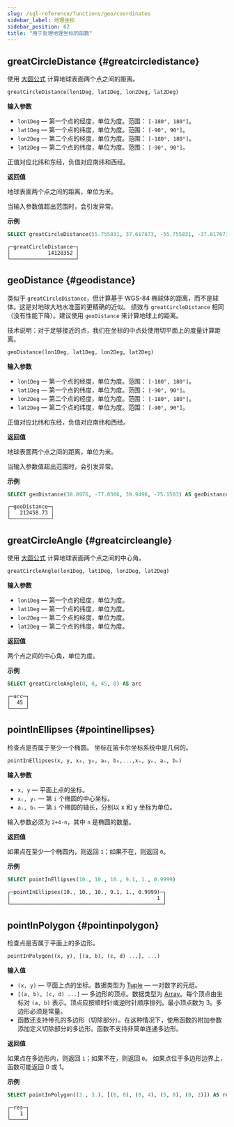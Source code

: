 ```yaml
---
slug: /sql-reference/functions/geo/coordinates
sidebar_label: 地理坐标
sidebar_position: 62
title: "用于处理地理坐标的函数"
---
```


## greatCircleDistance {#greatcircledistance}

使用 [大圆公式](https://en.wikipedia.org/wiki/Great-circle_distance) 计算地球表面两个点之间的距离。

``` sql
greatCircleDistance(lon1Deg, lat1Deg, lon2Deg, lat2Deg)
```

**输入参数**

- `lon1Deg` — 第一个点的经度，单位为度。范围： `[-180°, 180°]`。
- `lat1Deg` — 第一个点的纬度，单位为度。范围： `[-90°, 90°]`。
- `lon2Deg` — 第二个点的经度，单位为度。范围： `[-180°, 180°]`。
- `lat2Deg` — 第二个点的纬度，单位为度。范围： `[-90°, 90°]`。

正值对应北纬和东经，负值对应南纬和西经。

**返回值**

地球表面两个点之间的距离，单位为米。

当输入参数值超出范围时，会引发异常。

**示例**

``` sql
SELECT greatCircleDistance(55.755831, 37.617673, -55.755831, -37.617673) AS greatCircleDistance
```

``` text
┌─greatCircleDistance─┐
│            14128352 │
└─────────────────────┘
```

## geoDistance {#geodistance}

类似于 `greatCircleDistance`，但计算基于 WGS-84 椭球体的距离，而不是球体。这是对地球大地水准面的更精确的近似。
绩效与 `greatCircleDistance` 相同（没有性能下降）。建议使用 `geoDistance` 来计算地球上的距离。

技术说明：对于足够接近的点，我们在坐标的中点处使用切平面上的度量计算距离。

``` sql
geoDistance(lon1Deg, lat1Deg, lon2Deg, lat2Deg)
```

**输入参数**

- `lon1Deg` — 第一个点的经度，单位为度。范围： `[-180°, 180°]`。
- `lat1Deg` — 第一个点的纬度，单位为度。范围： `[-90°, 90°]`。
- `lon2Deg` — 第二个点的经度，单位为度。范围： `[-180°, 180°]`。
- `lat2Deg` — 第二个点的纬度，单位为度。范围： `[-90°, 90°]`。

正值对应北纬和东经，负值对应南纬和西经。

**返回值**

地球表面两个点之间的距离，单位为米。

当输入参数值超出范围时，会引发异常。

**示例**

``` sql
SELECT geoDistance(38.8976, -77.0366, 39.9496, -75.1503) AS geoDistance
```

``` text
┌─geoDistance─┐
│   212458.73 │
└─────────────┘
```

## greatCircleAngle {#greatcircleangle}

使用 [大圆公式](https://en.wikipedia.org/wiki/Great-circle_distance) 计算地球表面两个点之间的中心角。

``` sql
greatCircleAngle(lon1Deg, lat1Deg, lon2Deg, lat2Deg)
```

**输入参数**

- `lon1Deg` — 第一个点的经度，单位为度。
- `lat1Deg` — 第一个点的纬度，单位为度。
- `lon2Deg` — 第二个点的经度，单位为度。
- `lat2Deg` — 第二个点的纬度，单位为度。

**返回值**

两个点之间的中心角，单位为度。

**示例**

``` sql
SELECT greatCircleAngle(0, 0, 45, 0) AS arc
```

``` text
┌─arc─┐
│  45 │
└─────┘
```

## pointInEllipses {#pointinellipses}

检查点是否属于至少一个椭圆。
坐标在笛卡尔坐标系统中是几何的。

``` sql
pointInEllipses(x, y, x₀, y₀, a₀, b₀,...,xₙ, yₙ, aₙ, bₙ)
```

**输入参数**

- `x, y` — 平面上点的坐标。
- `xᵢ, yᵢ` — 第 `i` 个椭圆的中心坐标。
- `aᵢ, bᵢ` — 第 `i` 个椭圆的轴长，分别以 x 和 y 坐标为单位。

输入参数必须为 `2+4⋅n`，其中 `n` 是椭圆的数量。

**返回值**

如果点在至少一个椭圆内，则返回 `1`；如果不在，则返回 `0`。

**示例**

``` sql
SELECT pointInEllipses(10., 10., 10., 9.1, 1., 0.9999)
```

``` text
┌─pointInEllipses(10., 10., 10., 9.1, 1., 0.9999)─┐
│                                               1 │
└─────────────────────────────────────────────────┘
```

## pointInPolygon {#pointinpolygon}

检查点是否属于平面上的多边形。

``` sql
pointInPolygon((x, y), [(a, b), (c, d) ...], ...)
```

**输入值**

- `(x, y)` — 平面上点的坐标。数据类型为 [Tuple](../../data-types/tuple.md) — 一对数字的元组。
- `[(a, b), (c, d) ...]` — 多边形的顶点。数据类型为 [Array](../../data-types/array.md)。每个顶点由坐标对 `(a, b)` 表示。顶点应按顺时针或逆时针顺序排列。最小顶点数为 3。多边形必须是常量。
- 函数还支持带孔的多边形（切除部分）。在这种情况下，使用函数的附加参数添加定义切除部分的多边形。函数不支持非简单连通多边形。

**返回值**

如果点在多边形内，则返回 `1`；如果不在，则返回 `0`。
如果点位于多边形边界上，函数可能返回 0 或 1。

**示例**

``` sql
SELECT pointInPolygon((3., 3.), [(6, 0), (8, 4), (5, 8), (0, 2)]) AS res
```

``` text
┌─res─┐
│   1 │
└─────┘
```
